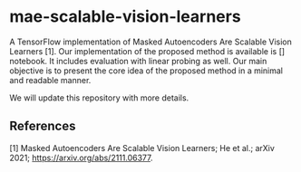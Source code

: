 # mae-scalable-vision-learners

A TensorFlow implementation of Masked Autoencoders Are Scalable Vision Learners [1]. Our implementation of the proposed method is 
available is [] notebook. It includes evaluation with linear probing as well. Our main objective is to present the core idea of the
proposed method in a minimal and readable manner.

We will update this repository with more details. 

## References

[1] Masked Autoencoders Are Scalable Vision Learners; He et al.; arXiv 2021; https://arxiv.org/abs/2111.06377.
